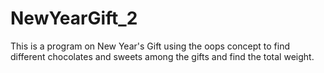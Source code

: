 # NewYearGift_2
This is a program on New Year's Gift using the oops concept to find different chocolates and sweets among the gifts and find the total weight. 
